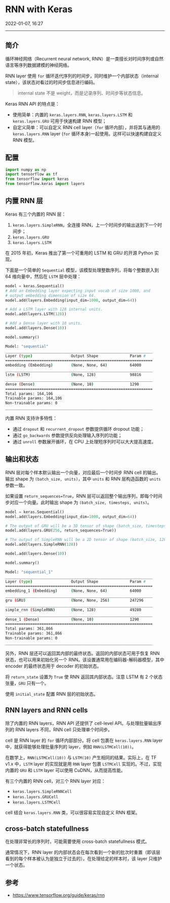# RNN with Keras

2022-01-07, 16:27
***

## 简介

循环神经网络（Recurrent neural network, RNN）是一类擅长对时间序列或自然语言等序列数据建模的神经网络。

RNN layer 使用 `for` 循环迭代序列的时间步，同时维护一个内部状态（internal state），该状态对看过的时间步信息进行编码。

> internal state 不是 weight，而是记录序列、时间步等状态信息。

Keras RNN API 的特点是：

- 使用简单：内置的 `keras.layers.RNN`, `keras.layers.LSTM` 和 `keras.layers.GRU` 可用于快速构建 RNN 模型；
- 自定义简单：可以自定义 RNN cell layer（`for` 循环内部），并将其与通用的 `keras.layers.RNN` layer (`for` 循环本身)一起使用。这样可以快速构建自定义 RNN 模型。

## 配置

```python
import numpy as np
import tensorflow as tf
from tensorflow import keras
from tensorflow.keras import layers
```

## 内置 RNN 层

Keras 有三个内置的 RNN 层：

1. `keras.layers.SimpleRNN`，全连接 RNN，上一个时间步的输出送到下一个时间步；
2. `keras.layers.GRU`
3. `keras.layers.LSTM`

在 2015 年初，Keras 推出了第一个可重用的 LSTM 和 GRU 的开源 Python 实现。

下面是一个简单的 `Sequential` 模型，该模型处理整数序列，将每个整数嵌入到 64 维向量中，然后在 `LSTM` 层中处理：

```python
model = keras.Sequential()
# Add an Embedding layer expecting input vocab of size 1000, and
# output embedding dimension of size 64.
model.add(layers.Embedding(input_dim=1000, output_dim=64))

# Add a LSTM layer with 128 internal units.
model.add(layers.LSTM(128))

# Add a Dense layer with 10 units.
model.add(layers.Dense(10))

model.summary()
```

```sh
Model: "sequential"
_________________________________________________________________
Layer (type)                 Output Shape              Param #   
=================================================================
embedding (Embedding)        (None, None, 64)          64000     
_________________________________________________________________
lstm (LSTM)                  (None, 128)               98816     
_________________________________________________________________
dense (Dense)                (None, 10)                1290      
=================================================================
Total params: 164,106
Trainable params: 164,106
Non-trainable params: 0
_________________________________________________________________
```

内置 RNN 支持许多特性：

- 通过 `dropout` 和 `recurrent_dropout` 参数提供循环 dropout 功能；
- 通过 `go_backwards` 参数提供反向处理输入序列的功能；
- 通过 `unroll` 参数展开循环，在 CPU 上处理短序列时可以大大提高速度。

## 输出和状态

RNN 层对每个样本默认输出一个向量，对应最后一个时间步 RNN cell 的输出。输出 shape 为 `(batch_size, units)`，其中 `units` 和 RNN 层构造函数的 `units` 参数一致。

如果设置 `return_sequences=True`，RNN 层可以返回整个输出序列，即每个时间步对应一个向量。此时输出 shape 为 `(batch_size, timesteps, units)`。

```python
model = keras.Sequential()
model.add(layers.Embedding(input_dim=1000, output_dim=64))

# The output of GRU will be a 3D tensor of shape (batch_size, timesteps, 256)
model.add(layers.GRU(256, return_sequences=True))

# The output of SimpleRNN will be a 2D tensor of shape (batch_size, 128)
model.add(layers.SimpleRNN(128))

model.add(layers.Dense(10))

model.summary()
```

```sh
Model: "sequential_1"
_________________________________________________________________
Layer (type)                 Output Shape              Param #   
=================================================================
embedding_1 (Embedding)      (None, None, 64)          64000     
_________________________________________________________________
gru (GRU)                    (None, None, 256)         247296    
_________________________________________________________________
simple_rnn (SimpleRNN)       (None, 128)               49280     
_________________________________________________________________
dense_1 (Dense)              (None, 10)                1290      
=================================================================
Total params: 361,866
Trainable params: 361,866
Non-trainable params: 0
_________________________________________________________________
```

另外，RNN 层还可以返回其内部的最终状态。返回的内部状态可用于恢复 RNN 状态，也可以用来初始化另一个 RNN。该设置通常用在编码器-解码器模型，其中 encoder 的最终状态用于 decoder 的初始状态。

将 `return_state` 设置为 `True` 使 RNN 返回其内部状态。注意 LSTM 有 2 个状态张量，`GRU` 只有一个。

使用 `initial_state` 配置 RNN 层的初始状态。

## RNN layers and RNN cells

除了内置的 RNN layers，RNN API 还提供了 cell-level API。与处理批量输出序列的 RNN layers 不同，RNN cell 只处理单个时间步。

cell 是 RNN layer 的 `for` 循环内部部分。将 cell 包裹在 `keras.layers.RNN` layer 中，就获得能够处理批量序列的 layer，例如 `RNN(LSTMCell(10))`。

在数学上，`RNN(LSTMCell(10))` 与 `LSTM(10)` 产生相同的结果。实际上，在 TF v1.x 中，`LSTM` layer 的实现就是用 `RNN` layer 包裹 `LSTMCell` 实现的。不过，实现内置的 `GRU` 和 `LSTM` layer 可以使用 CuDNN，从而提高性能。

有三个内置的 RNN cell，对三个 RNN layer 对应：

- `keras.layers.SimpleRNNCell`
- `keras.layers.GRUCell`
- `keras.layers.LSTMCell`

cell 结合 `keras.layers.RNN` 类，可以很容易实现自定义 RNN 框架。

## cross-batch statefullness

在处理非常长的序列时，可能需要使用 cross-batch statefullness 模式。

通常情况下，RNN layer 的内部状态会在每次看到一个新的批次时重置（即该层看到的每个样本被认为是独立于过去的）。在处理给定的样本时，该 layer 只维护一个状态。



## 参考

- https://www.tensorflow.org/guide/keras/rnn
